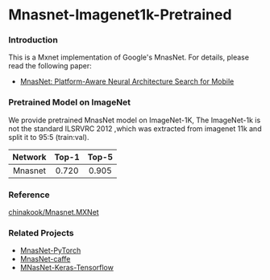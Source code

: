 # Mnasnet-Imagenet1k-Pretrained

### Introduction

This is a Mxnet implementation of Google's MnasNet. For details, please read the following paper:

- [MnasNet: Platform-Aware Neural Architecture Search for Mobile](https://arxiv.org/pdf/1807.11626.pdf)

### Pretrained Model on ImageNet

We provide pretrained MnasNet model on ImageNet-1K, The ImageNet-1k is not the standard ILSRVRC 2012 ,which was extracted from imagenet 11k and split it to 95:5 (train:val).

| Network    | Top-1   |   Top-5   |
  :------:   | :----:  |   :-----:  
| Mnasnet    |  0.720  |   0.905   |


### Reference

[chinakook/Mnasnet.MXNet](https://github.com/chinakook/Mnasnet.MXNet)

### Related Projects

- [MnasNet-PyTorch](https://github.com/AnjieZheng/MnasNet-PyTorch)
- [MnasNet-caffe](https://github.com/LiJianfei06/MnasNet-caffe)
- [MNasNet-Keras-Tensorflow](https://github.com/Shathe/MNasNet-Keras-Tensorflow)
